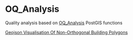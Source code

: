 # OQ_Analysis
Quality analysis based on [OQ_Analysis](https://github.com/pierzen/OQ_Analysis) PostGIS functions

[Geojson Visualisation Of Non-Orthogonal Building Polygons](Geojson_Visualisation_Non_Orthogonal_Building_Polygons.md)
